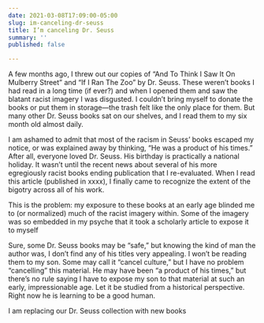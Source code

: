 ```yaml
---
date: 2021-03-08T17:09:00-05:00
slug: im-canceling-dr-seuss
title: I’m canceling Dr. Seuss
summary: ''
published: false

---
```

A few months ago, I threw out our copies of “And To Think I Saw It On Mulberry Street” and “If I Ran The Zoo” by Dr. Seuss. These weren’t books I had read in a long time (if ever?) and when I opened them and saw the blatant racist imagery I was disgusted. I couldn’t bring myself to donate the books or put them in storage—the trash felt like the only place for them. But many other Dr. Seuss books sat on our shelves, and I read them to my six month old almost daily.

I am ashamed to admit that most of the racism in Seuss’ books escaped my notice, or was explained away by thinking, “He was a product of his times.” After all, everyone loved Dr. Seuss. His birthday is practically a national holiday. It wasn’t until the recent news about several of his more egregiously racist books ending publication that I re-evaluated. When I read this article (published in xxxx), I finally came to recognize the extent of the bigotry across all of his work.

This is the problem: my exposure to these books at an early age blinded me to (or normalized) much of the racist imagery within. Some of the imagery was so embedded in my psyche that it took a scholarly article to expose it to myself  

Sure, some Dr. Seuss books may be “safe,” but knowing the kind of man the author was, I don’t find any of his titles very appealing. I won’t be reading them to my son. Some may call it “cancel culture,” but I have no problem “cancelling” this material. He may have been “a product of his times,” but there’s no rule saying I have to expose my son to that material at such an early, impressionable age. Let it be studied from a historical perspective. Right now he is learning to be a good human. 

I am replacing our Dr. Seuss collection with new books